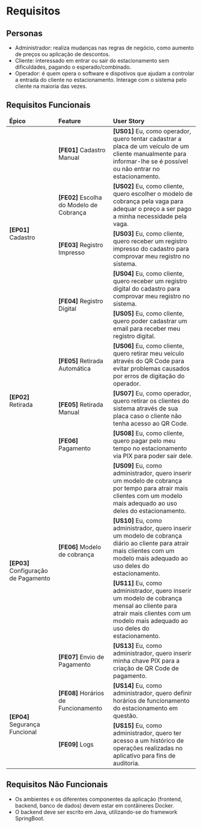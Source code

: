 # Requisitos

## Personas

- Administrador: realiza mudanças nas regras de negócio, como aumento de preços ou aplicação de descontos.
- Cliente: interessado em entrar ou sair do estacionamento sem dificuldades, pagando o esperado/combinado.
- Operador: é quem opera o software e dispotivos que ajudam a controlar a entrada do cliente no estacionamento. Interage com o sistema pelo cliente na maioria das vezes.

## Requisitos Funcionais

<!---
Cadastro
    Cadastro Manual
        1. Eu, como operador, quero tentar cadastrar a placa de um veículo de um cliente manualmente para informar-lhe se é possível ou não entrar no estacionamento.
    Escolha do Modelo de Cobrança
        2. Eu, como cliente, quero escolher o modelo de cobrança pela vaga para adequar o preço a ser pago a minha necessidade pela vaga.
    Registro Impresso
        3. Eu, como cliente, quero receber um registro impresso do cadastro para comprovar meu registro no sistema.
    Registro Digital
        4. Eu, como cliente, quero receber um registro digital do cadastro para comprovar meu registro no sistema.
        5. Eu, como cliente, quero poder cadastrar um email para receber meu registro digital.

Retirada
    Retirada Automática
        6. Eu, como cliente, quero retirar meu veículo através do QR Code para evitar problemas causados por erros de digitação do operador.
    Retirada Manual
        7. Eu, como operador, quero retirar os clientes do sistema através de sua placa caso o cliente não tenha acesso ao QR Code.
    Pagamento
        8. Eu, como cliente, quero pagar pelo meu tempo no estacionamento via PIX para poder sair dele.

Configuração de Pagamento
    Modelo de cobrança
        9. Eu, como administrador, quero inserir um modelo de cobrança por tempo para atrair mais clientes com um modelo mais adequado ao uso deles do estacionamento.
        10. Eu, como administrador, quero inserir um modelo de cobrança diário ao cliente para atrair mais clientes com um modelo mais adequado ao uso deles do estacionamento.
        11. Eu, como administrador, quero inserir um modelo de cobrança mensal ao cliente para atrair mais clientes com um modelo mais adequado ao uso deles do estacionamento.
    Envio de Pagamento
        12. Eu, como administrador, quero inserir minha chave PIX para a criação de QR Code de pagamento.
Segurança Funcional
    Horários de Funcionamento
        13. Eu, como administrador, quero definir horários de funcionamento do estacionamento em questão.
    Logs
        14. Eu, como administrador, quero ter acesso a um histórico de operações realizadas no aplicativo para fins de auditoria.
--->


<!DOCTYPE html>
<html lang="pt-BR">
<head>
    <meta charset="UTF-8">
    <meta name="viewport" content="width=device-width, initial-scale=1.0">
</head>
<body>
    <table>
        <thead>
            <tr>
                <td><b>Épico</b></td>
                <td><b>Feature</b></td>
                <td><b>User Story</b></td>
            </tr>
        </thead>
        <tbody>
            <tr>
                <td rowspan="5"><b>[EP01]</b> Cadastro</td>
                <td><b>[FE01]</b> Cadastro Manual</td>
                <td><b>[US01]</b> Eu, como operador, quero tentar cadastrar a placa de um veículo de um cliente manualmente para informar-lhe se é possível ou não entrar no estacionamento.</td>
            </tr>
            <tr>
                <td><b>[FE02]</b> Escolha do Modelo de Cobrança</td>
                <td><b>[US02]</b> Eu, como cliente, quero escolher o modelo de cobrança pela vaga para adequar o preço a ser pago a minha necessidade pela vaga.</td>
            </tr>
            <tr>
                <td rowspan="1"><b>[FE03]</b> Registro Impresso</td>
                <td><b>[US03]</b> Eu, como cliente, quero receber um registro impresso do cadastro para comprovar meu registro no sistema.</td>
            </tr>
            <tr>
                <td rowspan="2"><b>[FE04]</b> Registro Digital</td>
                <td><b>[US04]</b> Eu, como cliente, quero receber um registro digital do cadastro para comprovar meu registro no sistema.</td>
            </tr>
            <tr>
                <td><b>[US05]</b> Eu, como cliente, quero poder cadastrar um email para receber meu registro digital.</td>
            </tr>
            <tr>
                <td rowspan="3"><b>[EP02]</b> Retirada</td>
                <td rowspan="1"><b>[FE05]</b> Retirada Automática</td>
                <td><b>[US06]</b> Eu, como cliente, quero retirar meu veículo através do QR Code para evitar problemas causados por erros de digitação do operador.</td>
            </tr>
            <tr>
                <td rowspan="1"><b>[FE05]</b> Retirada Manual</td>
                <td><b>[US07]</b> Eu, como operador, quero retirar os clientes do sistema através de sua placa caso o cliente não tenha acesso ao QR Code.</td>
            </tr>
            <tr>
                <td rowspan="1"><b>[FE06]</b> Pagamento</td>
                <td><b>[US08]</b> Eu, como cliente, quero pagar pelo meu tempo no estacionamento via PIX para poder sair dele.</td>
            </tr>
            <tr>
                <td rowspan="4"><b>[EP03]</b> Configuração de Pagamento</td>
                <td rowspan="3"><b>[FE06]</b> Modelo de cobrança</td>
                <td><b>[US09]</b> Eu, como administrador, quero inserir um modelo de cobrança por tempo para atrair mais clientes com um modelo mais adequado ao uso deles do estacionamento.</td>
            </tr>
            <tr>
                <td><b>[US10]</b> Eu, como administrador, quero inserir um modelo de cobrança diário ao cliente para atrair mais clientes com um modelo mais adequado ao uso deles do estacionamento.</td>
            </tr>
            <tr>
                <td><b>[US11]</b> Eu, como administrador, quero inserir um modelo de cobrança mensal ao cliente para atrair mais clientes com um modelo mais adequado ao uso deles do estacionamento.</td>
            </tr>
            <tr>
                <td rowspan="1"><b>[FE07]</b> Envio de Pagamento</td>
                <td><b>[US13]</b> Eu, como administrador, quero inserir minha chave PIX para a criação de QR Code de pagamento.</td>
            </tr>
            <tr>
                <td rowspan="2"><b>[EP04]</b> Segurança Funcional</td>
                <td rowspan="1"><b>[FE08]</b> Horários de Funcionamento</td>
                <td><b>[US14]</b> Eu, como administrador, quero definir horários de funcionamento do estacionamento em questão.</td>
            </tr>
            <tr>
                <td rowspan="1"><b>[FE09]</b> Logs</td>
                <td><b>[US15]</b> Eu, como administrador, quero ter acesso a um histórico de operações realizadas no aplicativo para fins de auditoria.</td>
            </tr>
        </tbody>
    </table>
</body>
</html> 

## Requisitos Não Funcionais
- Os ambientes e os diferentes componentes da aplicação (frontend, backend, banco de dados) devem estar em contâineres Docker.
- O backend deve ser escrito em Java, utilizando-se do framework SpringBoot.
